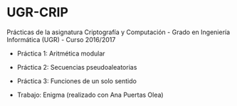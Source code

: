 # UGR-CRIP

Prácticas de la asignatura Criptografía y Computación - Grado en Ingeniería Informática (UGR) - Curso 2016/2017

- Práctica 1: Aritmética modular
- Práctica 2: Secuencias pseudoaleatorias
- Práctica 3: Funciones de un solo sentido

- Trabajo: Enigma (realizado con Ana Puertas Olea)

